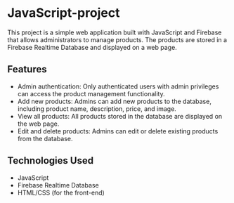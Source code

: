# JavaScript-project
This project is a simple web application built with JavaScript and Firebase that allows administrators to manage products. The products are stored in a Firebase Realtime Database and displayed on a web page.

## Features

- Admin authentication: Only authenticated users with admin privileges can access the product management functionality.
- Add new products: Admins can add new products to the database, including product name, description, price, and image.
- View all products: All products stored in the database are displayed on the web page.
- Edit and delete products: Admins can edit or delete existing products from the database.

## Technologies Used

- JavaScript
- Firebase Realtime Database
- HTML/CSS (for the front-end)
